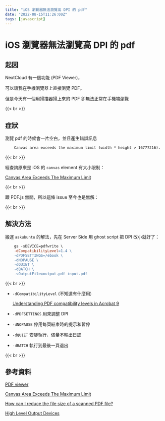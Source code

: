 ```yaml
---
title: "iOS 瀏覽器無法瀏覽高 DPI 的 pdf"
date: "2022-08-15T11:26:00Z"
tags: [javascript]
---
```


# iOS 瀏覽器無法瀏覽高 DPI 的 pdf

## 起因

NextCloud 有一個功能 (PDF Viewer)，

可以讓我在手機瀏覽器上直接瀏覽 PDF。

但是今天有一個用掃描器掃上來的 PDF 卻無法正常在手機端瀏覽

{{< br >}}

## 症狀

瀏覽 pdf 的時候會一片空白，並且產生錯誤訊息

```Makefile
    Canvas area exceeds the maximum limit (width * height > 16777216).
```

{{< br >}}

經查詢原來是 iOS 的 `canvas` element 有大小限制：

[Canvas Area Exceeds The Maximum Limit](https://pqina.nl/blog/canvas-area-exceeds-the-maximum-limit/)

{{< br >}}

跟 PDF.js 無關，所以這條 issue 至今也是無解：

{{< br >}}

## 解決方法

搬運 `askubuntu` 的解法，先在 Server Side 用 ghost script 把 DPI 改小就好了：

```Makefile
    gs -sDEVICE=pdfwrite \
    -dCompatibilityLevel=1.4 \
    -dPDFSETTINGS=/ebook \
    -dNOPAUSE \
    -dQUIET \
    -dBATCH \
    -sOutputFile=output.pdf input.pdf
```

{{< br >}}

- `-dCompatibilityLevel` (不知道有什麼用)

    [Understanding PDF compatibility levels in Acrobat 9](https://acrobatusers.com/tutorials/understanding-pdf-compatibility-levels/)
- `-dPDFSETTINGS` 用來調整 DPI
- `-dNOPAUSE` 停用每頁結束時的提示和暫停
- `-dQUIET` 安靜執行，儘量不輸出日誌
- `-dBATCH` 執行到最後一頁退出

{{< br >}}

## 參考資料

[PDF viewer](https://apps.nextcloud.com/apps/files_pdfviewer)

[Canvas Area Exceeds The Maximum Limit](https://pqina.nl/blog/canvas-area-exceeds-the-maximum-limit/)

[How can I reduce the file size of a scanned PDF file?](https://askubuntu.com/questions/113544/how-can-i-reduce-the-file-size-of-a-scanned-pdf-file)

[High Level Output Devices](https://www.ghostscript.com/doc/current/VectorDevices.htm#COMMON)